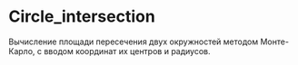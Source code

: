 # Circle_intersection
Вычисление площади пересечения двух окружностей методом Монте-Карло,
с вводом координат их центров и радиусов.
